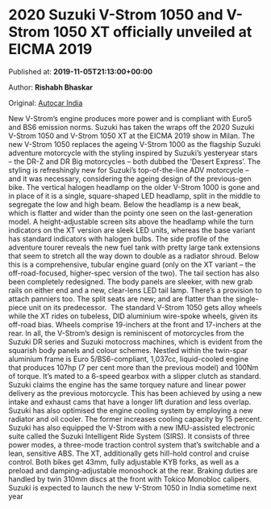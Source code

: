 
# 2020 Suzuki V-Strom 1050 and V-Strom 1050 XT officially unveiled at EICMA 2019

Published at: **2019-11-05T21:13:00+00:00**

Author: **Rishabh Bhaskar**

Original: [Autocar India](https://www.autocarindia.com/bike-news/2020-suzuki-v-strom-1050-and-v-strom-1050-xt-officially-unveiled-at-eicma-2019-414779)

New V-Strom’s engine produces more power and is compliant with Euro5 and BS6 emission norms.
Suzuki has taken the wraps off the 2020 Suzuki V-Strom 1050 and V-Strom 1050 XT at the EICMA 2019 show in Milan. The new V-Strom 1050 replaces the ageing V-Strom 1000 as the flagship Suzuki adventure motorcycle with the styling inspired by Suzuki’s yesteryear stars – the DR-Z and DR Big motorcycles – both dubbed the ‘Desert Express’. The styling is refreshingly new for Suzuki’s top-of-the-line ADV motorcycle – and it was necessary, considering the ageing design of the previous-gen bike. The vertical halogen headlamp on the older V-Strom 1000 is gone and in place of it is a single, square-shaped LED headlamp, split in the middle to segregate the low and high beam. Below the headlamp is a new beak, which is flatter and wider than the pointy one seen on the last-generation model. A height-adjustable screen sits above the headlamp while the turn indicators on the XT version are sleek LED units, whereas the base variant has standard indicators with halogen bulbs.
The side profile of the adventure tourer reveals the new fuel tank with pretty large tank extensions that seem to stretch all the way down to double as a radiator shroud. Below this is a comprehensive, tubular engine guard (only on the XT variant – the off-road-focused, higher-spec version of the two). The tail section has also been completely redesigned. The body panels are sleeker, with new grab rails on either end and a new, clear-lens LED tail lamp. There’s a provision to attach panniers too. The split seats are new; and are flatter than the single-piece unit on its predecessor.  The standard V-Strom 1050 gets alloy wheels while the XT rides on tubeless, DID aluminium wire-spoke wheels, given its off-road bias. Wheels comprise 19-inchers at the front and 17-inchers at the rear.
In all, the V-Strom’s design is reminiscent of motorcycles from the Suzuki DR series and Suzuki motocross machines, which is evident from the squarish body panels and colour schemes.
Nestled within the twin-spar aluminium frame is Euro 5/BS6-compliant, 1,037cc, liquid-cooled engine that produces 107hp (7 per cent more than the previous model) and 100Nm of torque. It’s mated to a 6-speed gearbox with a slipper clutch as standard. Suzuki claims the engine has the same torquey nature and linear power delivery as the previous motorcycle. This has been achieved by using a new intake and exhaust cams that have a longer lift duration and less overlap. Suzuki has also optimised the engine cooling system by employing a new radiator and oil cooler. The former increases cooling capacity by 15 percent.
Suzuki has also equipped the V-Strom with a new IMU-assisted electronic suite called the Suzuki Intelligent Ride System (SIRS). It consists of three power modes, a three-mode traction control system that’s switchable and a lean, sensitive ABS. The XT, additionally gets hill-hold control and cruise control.
Both bikes get 43mm, fully adjustable KYB forks, as well as a preload and damping-adjustable monoshock at the rear. Braking duties are handled by twin 310mm discs at the front with Tokico Monobloc calipers.
Suzuki is expected to launch the new V-Strom 1050 in India sometime next year

